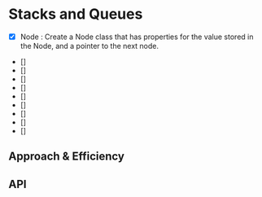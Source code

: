 # Stacks and Queues
<!-- Short summary or background information -->
- [x] Node : Create a Node class that has properties for the value stored in the Node, and a pointer to the next node.
- []
- []
- []
- []
- []
- []
- []
- []
- []






## Approach & Efficiency
<!-- What approach did you take? Why? What is the Big O space/time for this approach? -->

## API
<!-- Description of each method publicly available to your Stack and Queue-->

